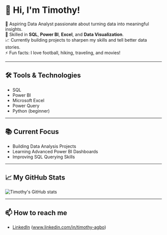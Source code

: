 # 👋 Hi, I'm Timothy!

🎯 Aspiring Data Analyst passionate about turning data into meaningful insights.  
🔎 Skilled in **SQL**, **Power BI**, **Excel**, and **Data Visualization**.  
📈 Currently building projects to sharpen my skills and tell better data stories.  
⚡ Fun facts: I love football, hiking, traveling, and movies!

---

## 🛠️ Tools & Technologies
- SQL
- Power BI
- Microsoft Excel
- Power Query
- Python (beginner)

---

## 📚 Current Focus
- Building Data Analysis Projects
- Learning Advanced Power BI Dashboards
- Improving SQL Querying Skills

---

## 📈 My GitHub Stats
![Timothy's GitHub stats](https://github-readme-stats.vercel.app/api?username=AgboTi&show_icons=true&theme=radical)

---

## 📫 How to reach me
- [LinkedIn](#) (www.linkedin.com/in/timothy-agbo)
